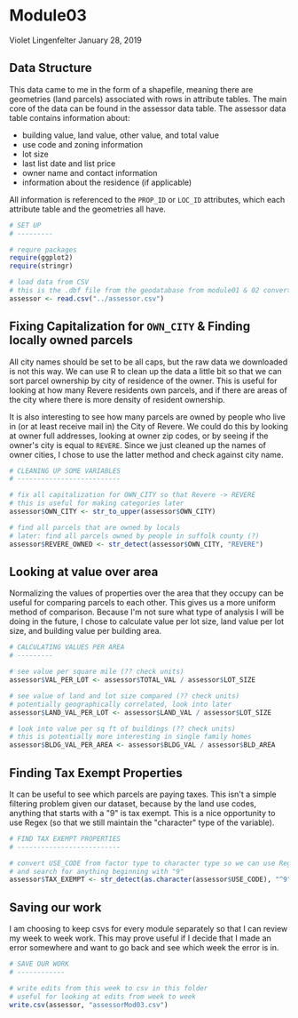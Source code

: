 Module03
================
Violet Lingenfelter
January 28, 2019

Data Structure
--------------

This data came to me in the form of a shapefile, meaning there are geometries (land parcels) associated with rows in attribute tables. The main core of the data can be found in the assessor data table. The assessor data table contains information about:

-   building value, land value, other value, and total value
-   use code and zoning information
-   lot size
-   last list date and list price
-   owner name and contact information
-   information about the residence (if applicable)

All information is referenced to the `PROP_ID` or `LOC_ID` attributes, which each attribute table and the geometries all have.

``` r
# SET UP
# ---------

# requre packages
require(ggplot2)
require(stringr)

# load data from CSV
# this is the .dbf file from the geodatabase from module01 & 02 converted to csv
assessor <- read.csv("../assessor.csv")
```

Fixing Capitalization for `OWN_CITY` & Finding locally owned parcels
--------------------------------------------------------------------

All city names should be set to be all caps, but the raw data we downloaded is not this way. We can use R to clean up the data a little bit so that we can sort parcel ownership by city of residence of the owner. This is useful for looking at how many Revere residents own parcels, and if there are areas of the city where there is more density of resident ownership.

It is also interesting to see how many parcels are owned by people who live in (or at least receive mail in) the City of Revere. We could do this by looking at owner full addresses, looking at owner zip codes, or by seeing if the owner's city is equal to `REVERE`. Since we just cleaned up the names of owner cities, I chose to use the latter method and check against city name.

``` r
# CLEANING UP SOME VARIABLES
# --------------------------

# fix all capitalization for OWN_CITY so that Revere -> REVERE
# this is useful for making categories later
assessor$OWN_CITY <- str_to_upper(assessor$OWN_CITY)

# find all parcels that are owned by locals 
# later: find all parcels owned by people in suffolk county (?)
assessor$REVERE_OWNED <- str_detect(assessor$OWN_CITY, "REVERE")
```

Looking at value over area
--------------------------

Normalizing the values of properties over the area that they occupy can be useful for comparing parcels to each other. This gives us a more uniform method of comparison. Because I'm not sure what type of analysis I will be doing in the future, I chose to calculate value per lot size, land value per lot size, and building value per building area.

``` r
# CALCULATING VALUES PER AREA
# ---------

# see value per square mile (?? check units)
assessor$VAL_PER_LOT <- assessor$TOTAL_VAL / assessor$LOT_SIZE

# see value of land and lot size compared (?? check units)
# potentially geographically correlated, look into later
assessor$LAND_VAL_PER_LOT <- assessor$LAND_VAL / assessor$LOT_SIZE

# look into value per sq ft of buildings (?? check units)
# this is potentially more interesting in single family homes
assessor$BLDG_VAL_PER_AREA <- assessor$BLDG_VAL / assessor$BLD_AREA
```

Finding Tax Exempt Properties
-----------------------------

It can be useful to see which parcels are paying taxes. This isn't a simple filtering problem given our dataset, because by the land use codes, anything that starts with a "9" is tax exempt. This is a nice opportunity to use Regex (so that we still maintain the "character" type of the variable).

``` r
# FIND TAX EXEMPT PROPERTIES
# --------------------------

# convert USE_CODE from factor type to character type so we can use Regex
# and search for anything beginning with "9"
assessor$TAX_EXEMPT <- str_detect(as.character(assessor$USE_CODE), "^9")
```

Saving our work
---------------

I am choosing to keep csvs for every module separately so that I can review my week to week work. This may prove useful if I decide that I made an error somewhere and want to go back and see which week the error is in.

``` r
# SAVE OUR WORK
# ------------

# write edits from this week to csv in this folder
# useful for looking at edits from week to week 
write.csv(assessor, "assessorMod03.csv")
```

